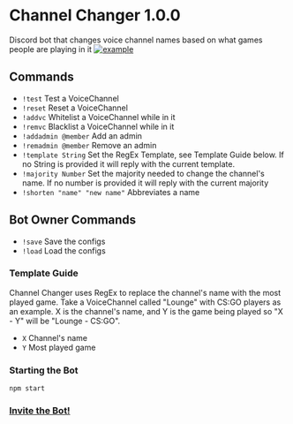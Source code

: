 # Channel Changer 1.0.0
Discord bot that changes voice channel names based on what games people are playing in it
 [![example](./example.png)](https://discordapp.com/oauth2/authorize?client_id=551085114004602882&scope=bot&permissions=16)
## Commands
 - `!test` Test a VoiceChannel
 - `!reset` Reset a VoiceChannel
 - `!addvc` Whitelist a VoiceChannel while in it
 - `!remvc` Blacklist a VoiceChannel while in it
 - `!addadmin @member` Add an admin
 - `!remadmin @member` Remove an admin
 - `!template String` Set the RegEx Template, see Template Guide below. If no String is provided it will reply with the current template.
 - `!majority Number` Set the majority needed to change the channel's name. If no number is provided it will reply with the current majority
 - `!shorten "name" "new name"` Abbreviates a name

## Bot Owner Commands
 - `!save` Save the configs
 - `!load` Load the configs

### Template Guide
Channel Changer uses RegEx to replace the channel's name with the most played game. Take a VoiceChannel called "Lounge" with CS:GO players as an example. X is the channel's name, and Y is the game being played so "X - Y" will be "Lounge - CS:GO".
 - `X` Channel's name
 - `Y` Most played game

### Starting the Bot
`npm start`

### [Invite the Bot!](https://discordapp.com/oauth2/authorize?client_id=551085114004602882&scope=bot&permissions=16)
